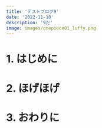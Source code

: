 ```yaml
---
title: 'テストブログ9'
date: '2022-11-10'
description: '9だ'
image: images/onepiece01_luffy.png
---
```


# 1. はじめに

# 2. ほげほげ

# 3. おわりに
